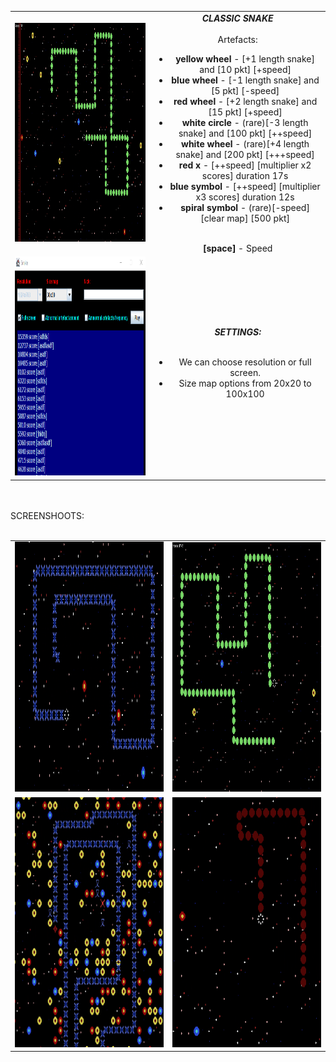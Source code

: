 <table><tr><td>
<img src="https://github.com/Biniobiniasty/GameSnake/blob/Snake/ScreenShoots/3.png" height="350" width="450"/>
  </td><td style="text-align: center">
  <b><i>CLASSIC SNAKE</i></b><br /><br />
  Artefacts:<br />
  <ul>
  <li><b>yellow wheel</b> - [+1 length snake] and [10 pkt] [+speed]</li>
  <li><b>blue wheel</b> - [-1 length snake] and [5 pkt] [-speed]</li>
  <li><b>red wheel</b> - [+2 length snake] and [15 pkt] [+speed]</li>
  <li><b>white circle</b> - (rare)[-3 length snake] and [100 pkt] [++speed]</li>
  <li><b>white wheel</b> - (rare)[+4 length snake] and [200 pkt] [+++speed]</li>
  <li><b>red x</b> - [++speed] [multiplier x2 scores] duration 17s</li>
  <li><b>blue symbol</b> - [++speed] [multiplier x3 scores] duration 12s</li>
  <li><b>spiral symbol</b> - (rare)[-speed] [clear map] [500 pkt]</li>
  </ul>
    <br />
  <b>[space]</b> - Speed
  </td></tr>
  <tr><td>
  <img src="https://github.com/Biniobiniasty/GameSnake/blob/Snake/ScreenShoots/8.png" height="350" width="450"/>
  </td><td style="text-align: center">
  <b><i>SETTINGS:</i></b><br /><br />
    <ul>
      <li> We can choose resolution or full screen.</li>
      <li> Size map options from 20x20 to 100x100 </li>
    </ul>
  </td></tr>
  </table>
  <br /><br />
  SCREENSHOOTS:
  <br /><br />
  <table>
  <tr><td>
      <img src="https://github.com/Biniobiniasty/GameSnake/blob/Snake/ScreenShoots/5.png" height="400" width="600"/>
    </td><td>
     <img src="https://github.com/Biniobiniasty/GameSnake/blob/Snake/ScreenShoots/2.png" height="400" width="600"/>
    </td></tr>
  <tr><td>
     <img src="https://github.com/Biniobiniasty/GameSnake/blob/Snake/ScreenShoots/7.png" height="400" width="600"/>
    </td><td>
          <img src="https://github.com/Biniobiniasty/GameSnake/blob/Snake/ScreenShoots/6.png" height="400" width="600"/>
    </td></tr>
  </table>

